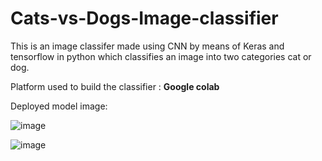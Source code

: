 # Cats-vs-Dogs-Image-classifier

This is an image classifer made using CNN by means of Keras and tensorflow in python which classifies an image into two categories cat or dog.

Platform used to build the classifier : **Google colab**

Deployed model image:

![image](https://user-images.githubusercontent.com/55309579/115680470-358d0b80-a371-11eb-8701-53a0a95969e9.png)

![image](https://user-images.githubusercontent.com/55309579/115680491-3b82ec80-a371-11eb-90f6-2bd514da3ada.png)

